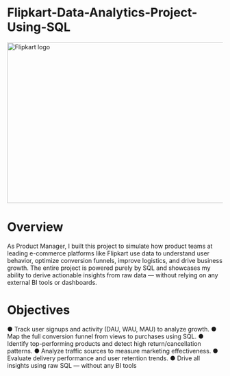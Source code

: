 # Flipkart-Data-Analytics-Project-Using-SQL
<img width="666" height="375" alt="Flipkart logo" src="https://github.com/user-attachments/assets/665dbc33-2639-42c7-8ee6-bf12e0371214" />

#  Overview
As  Product  Manager,  I  built  this  project  to  simulate  how  product  teams  at  leading 
e-commerce  platforms  like  Flipkart  use  data  to  understand  user  behavior,  optimize  conversion 
funnels,  improve  logistics,  and  drive  business  growth.  The  entire  project  is  powered  purely  by 
SQL  and  showcases  my  ability  to  derive  actionable  insights  from  raw  data  —  without  relying  on 
any external BI tools or dashboards. 

# Objectives
●  Track user signups and activity (DAU, WAU, MAU) to analyze growth. 
●  Map the full conversion funnel from views to purchases using SQL. 
●  Identify top-performing products and detect high return/cancellation patterns. 
●  Analyze traffic sources to measure marketing effectiveness. 
●  Evaluate delivery performance and user retention trends. 
●  Drive all insights using raw SQL — without any BI tools 

